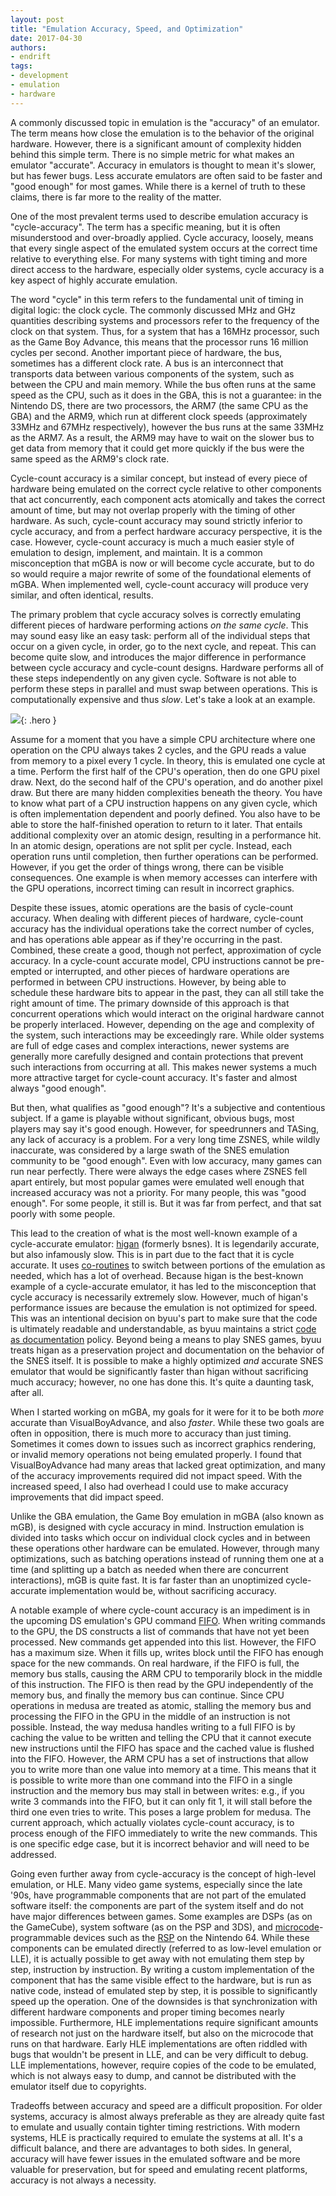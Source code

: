 ```yaml
---
layout: post
title: "Emulation Accuracy, Speed, and Optimization"
date: 2017-04-30
authors:
- endrift
tags:
- development
- emulation
- hardware
---
```

A commonly discussed topic in emulation is the "accuracy" of an emulator. The term means how close the emulation is to the behavior of the original hardware. However, there is a significant amount of complexity hidden behind this simple term. There is no simple metric for what makes an emulator "accurate". Accuracy in emulators is thought to mean it's slower, but has fewer bugs. Less accurate emulators are often said to be faster and "good enough" for most games. While there is a kernel of truth to these claims, there is far more to the reality of the matter.
<!--more-->

One of the most prevalent terms used to describe emulation accuracy is "cycle-accuracy". The term has a specific meaning, but it is often misunderstood and over-broadly applied. Cycle accuracy, loosely, means that every single aspect of the emulated system occurs at the correct time relative to everything else. For many systems with tight timing and more direct access to the hardware, especially older systems, cycle accuracy is a key aspect of highly accurate emulation.

The word "cycle" in this term refers to the fundamental unit of timing in digital logic: the clock cycle. The commonly discussed MHz and GHz quantities describing systems and processors refer to the frequency of the clock on that system. Thus, for a system that has a 16MHz processor, such as the Game Boy Advance, this means that the processor runs 16 million cycles per second. Another important piece of hardware, the bus, sometimes has a different clock rate. A bus is an interconnect that transports data between various components of the system, such as between the CPU and main memory. While the bus often runs at the same speed as the CPU, such as it does in the GBA, this is not a guarantee: in the Nintendo DS, there are two processors, the ARM7 (the same CPU as the GBA) and the ARM9, which run at different clock speeds (approximately 33MHz and 67MHz respectively), however the bus runs at the same 33MHz as the ARM7. As a result, the ARM9 may have to wait on the slower bus to get data from memory that it could get more quickly if the bus were the same speed as the ARM9's clock rate.

Cycle-count accuracy is a similar concept, but instead of every piece of hardware being emulated on the correct cycle relative to other components that act concurrently, each component acts atomically and takes the correct amount of time, but may not overlap properly with the timing of other hardware. As such, cycle-count accuracy may sound strictly inferior to cycle accuracy, and from a perfect hardware accuracy perspective, it is the case. However, cycle-count accuracy is much a much easier style of emulation to design, implement, and maintain. It is a common misconception that mGBA is now or will become cycle accurate, but to do so would require a major rewrite of some of the foundational elements of mGBA. When implemented well, cycle-count accuracy will produce very similar, and often identical, results.

The primary problem that cycle accuracy solves is correctly emulating different pieces of hardware performing actions *on the same cycle*. This may sound easy like an easy task: perform all of the individual steps that occur on a given cycle, in order, go to the next cycle, and repeat. This can become quite slow, and introduces the major difference in performance between cycle accuracy and cycle-count designs. Hardware performs all of these steps independently on any given cycle. Software is not able to perform these steps in parallel and must swap between operations. This is computationally expensive and thus *slow*. Let's take a look at an example.

![](/assets/cycle-accuracy-comparison.svg){: .hero }

Assume for a moment that you have a simple CPU architecture where one operation on the CPU always takes 2 cycles, and the GPU reads a value from memory to a pixel every 1 cycle. In theory, this is emulated one cycle at a time. Perform the first half of the CPU's operation, then do one GPU pixel draw. Next, do the second half of the CPU's operation, and do another pixel draw. But there are many hidden complexities beneath the theory. You have to know what part of a CPU instruction happens on any given cycle, which is often implementation dependent and poorly defined. You also have to be able to store the half-finished operation to return to it later. That entails additional complexity over an atomic design, resulting in a performance hit. In an atomic design, operations are not split per cycle. Instead, each operation runs until completion, then further operations can be performed. However, if you get the order of things wrong, there can be visible consequences. One example is when memory accesses can interfere with the GPU operations, incorrect timing can result in incorrect graphics.

Despite these issues, atomic operations are the basis of cycle-count accuracy. When dealing with different pieces of hardware, cycle-count accuracy has the individual operations take the correct number of cycles, and has operations able appear as if they're occurring in the past. Combined, these create a good, though not perfect, approximation of cycle accuracy. In a cycle-count accurate model, CPU instructions cannot be pre-empted or interrupted, and other pieces of hardware operations are performed in between CPU instructions. However, by being able to schedule these hardware bits to appear in the past, they can all still take the right amount of time. The primary downside of this approach is that concurrent operations which would interact on the original hardware cannot be properly interlaced. However, depending on the age and complexity of the system, such interactions may be exceedingly rare. While older systems are full of edge cases and complex interactions, newer systems are generally more carefully designed and contain protections that prevent such interactions from occurring at all. This makes newer systems a much more attractive target for cycle-count accuracy. It's faster and almost always "good enough".

But then, what qualifies as "good enough"? It's a subjective and contentious subject. If a game is playable without significant, obvious bugs, most players may say it's good enough. However, for speedrunners and TASing, any lack of accuracy is a problem. For a very long time ZSNES, while wildly inaccurate, was considered by a large swath of the SNES emulation community to be "good enough". Even with low accuracy, many games can run near perfectly. There were always the edge cases where ZSNES fell apart entirely, but most popular games were emulated well enough that increased accuracy was not a priority. For many people, this was "good enough". For some people, it still is. But it was far from perfect, and that sat poorly with some people.

This lead to the creation of what is the most well-known example of a cycle-accurate emulator: [higan](https://byuu.org/emulation/higan/) (formerly bsnes). It is legendarily accurate, but also infamously slow. This is in part due to the fact that it is cycle accurate. It uses [co-routines](https://en.wikipedia.org/wiki/Coroutine) to switch between portions of the emulation as needed, which has a lot of overhead. Because higan is the best-known example of a cycle-accurate emulator, it has led to the misconception that cycle accuracy is necessarily extremely slow. However, much of higan's performance issues are because the emulation is not optimized for speed. This was an intentional decision on byuu's part to make sure that the code is ultimately readable and understandable, as byuu maintains a strict [code as documentation](https://en.wikipedia.org/wiki/Self-documenting_code) policy. Beyond being a means to play SNES games, byuu treats higan as a preservation project and documentation on the behavior of the SNES itself. It is possible to make a highly optimized *and* accurate SNES emulator that would be significantly faster than higan without sacrificing much accuracy; however, no one has done this. It's quite a daunting task, after all.

When I started working on mGBA, my goals for it were for it to be both *more* accurate than VisualBoyAdvance, and also *faster*. While these two goals are often in opposition, there is much more to accuracy than just timing. Sometimes it comes down to issues such as incorrect graphics rendering, or invalid memory operations not being emulated properly. I found that VisualBoyAdvance had many areas that lacked great optimization, and many of the accuracy improvements required did not impact speed. With the increased speed, I also had overhead I could use to make accuracy improvements that did impact speed.

Unlike the GBA emulation, the Game Boy emulation in mGBA (also known as mGB), is designed with cycle accuracy in mind. Instruction emulation is divided into tasks which occur on individual clock cycles and in between these operations other hardware can be emulated. However, through many optimizations, such as batching operations instead of running them one at a time (and splitting up a batch as needed when there are concurrent interactions), mGB is quite fast. It is far faster than an unoptimized cycle-accurate implementation would be, without sacrificing accuracy.

A notable example of where cycle-count accuracy is an impediment is in the upcoming DS emulation's GPU command [FIFO](https://en.wikipedia.org/wiki/FIFO_(computing_and_electronics)). When writing commands to the GPU, the DS constructs a list of commands that have not yet been processed. New commands get appended into this list. However, the FIFO has a maximum size. When it fills up, writes block until the FIFO has enough space for the new commands. On real hardware, if the FIFO is full, the memory bus stalls, causing the ARM CPU to temporarily block in the middle of this instruction. The FIFO is then read by the GPU independently of the memory bus, and finally the memory bus can continue. Since CPU operations in medusa are treated as atomic, stalling the memory bus and processing the FIFO in the GPU in the middle of an instruction is not possible. Instead, the way medusa handles writing to a full FIFO is by caching the value to be written and telling the CPU that it cannot execute new instructions until the FIFO has space and the cached value is flushed into the FIFO. However, the ARM CPU has a set of instructions that allow you to write more than one value into memory at a time.  This means that it is possible to write more than one command into the FIFO in a single instruction and the memory bus may stall in between writes: e.g., if you write 3 commands into the FIFO, but it can only fit 1, it will stall before the third one even tries to write. This poses a large problem for medusa. The current approach, which actually violates cycle-count accuracy, is to process enough of the FIFO immediately to write the new commands. This is one specific edge case, but it is incorrect behavior and will need to be addressed.

Going even further away from cycle-accuracy is the concept of high-level emulation, or HLE. Many video game systems, especially since the late '90s, have programmable components that are not part of the emulated software itself: the components are part of the system itself and do not have major differences between games. Some examples are DSPs (as on the GameCube), system software (as on the PSP and 3DS), and [microcode](https://en.wikipedia.org/wiki/Microcode)-programmable devices such as the [RSP](https://en.wikipedia.org/wiki/Reality_Coprocessor) on the Nintendo 64. While these components can be emulated directly (referred to as low-level emulation or LLE), it is actually possible to get away with not emulating them step by step, instruction by instruction. By writing a custom implementation of the component that has the same visible effect to the hardware, but is run as native code, instead of emulated step by step, it is possible to significantly speed up the operation. One of the downsides is that synchronization with different hardware components and proper timing becomes nearly impossible. Furthermore, HLE implementations require significant amounts of research not just on the hardware itself, but also on the microcode that runs on that hardware. Early HLE implementations are often riddled with bugs that wouldn't be present in LLE, and can be very difficult to debug. LLE implementations, however, require copies of the code to be emulated, which is not always easy to dump, and cannot be distributed with the emulator itself due to copyrights.

Tradeoffs between accuracy and speed are a difficult proposition. For older systems, accuracy is almost always preferable as they are already quite fast to emulate and usually contain tighter timing restrictions. With modern systems, HLE is practically required to emulate the systems at all. It's a difficult balance, and there are advantages to both sides. In general, accuracy will have fewer issues in the emulated software and be more valuable for preservation, but for speed and emulating recent platforms, accuracy is not always a necessity.
